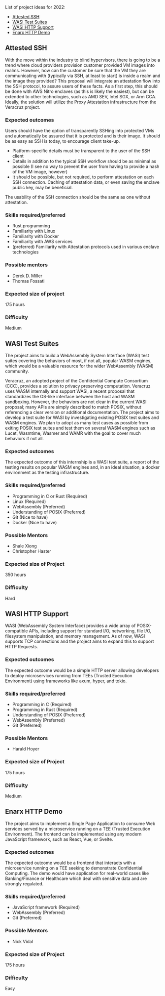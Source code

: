 List of project ideas for 2022:
- [Attested SSH](#attested-ssh)
- [WASI Test Suites](#wasi-test-suites)
- [WASI HTTP Support](#wasi-http-support)
- [Enarx HTTP Demo](#enarx-http-demo)

## Attested SSH
With the move within the industry to blind hypervisors, there is going to be a trend where cloud providers provision customer provided VM images into realms. However, how can the customer be sure that the VM they are communicating with (typically via SSH, at least to start) is inside a realm and the image they provided?
This proposal will integrate an attestation flow into the SSH protocol, to assure users of these facts. As a first step, this should be done with AWS Nitro enclaves (as this is likely the easiest), but can be extended to other technologies, such as AMD SEV, Intel SGX, or Arm CCA. Ideally, the solution will utilize the Proxy Attestation infrastructure from the Veracruz project.

### Expected outcomes
Users should have the option of transparently SSHing into protected VMs and automatically be assured that it is protected and is their image. It should be as easy as SSH is today, to encourage client take-up.

- Platform-specific details must be transparent to the user of the SSH client
- Details in addition to the typical SSH workflow should be as minimal as possible (I see no way to prevent the user from having to provide a hash of the VM image, however)
- It should be possible, but not required, to perform attestation on each SSH connection. Caching of attestation data, or even saving the enclave public key, may be beneficial.

The usability of the SSH connection should be the same as one without attestation.

### Skills required/preferred
- Rust programming
- Familiarity with Linux
- Familiarity with Docker
- Familiarity with AWS services
- (preferred) Familiarity with Attestation protocols used in various enclave technologies

### Possible mentors
- Derek D. Miller
- Thomas Fossati

### Expected size of project
175 hours

### Difficulty
Medium

## WASI Test Suites
The project aims to build a WebAssembly System Interface (WASI) test suites covering the behaviors of most, if not all, popular WASM engines, which would be a valuable resource for the wider WebAssembly (WASM) community.

Veracruz, an adopted project of the Confidential Compute Consortium (CCC), provides a solution to privacy preserving computation. Veracruz uses WASM internally and support WASI, a recent proposal that standardizes the OS-like interface between the host and WASM sandboxing. However, the behaviors are not clear in the current WASI proposal; many APIs are simply described to match POSIX, without referencing a clear version or additional documentation. The project aims to develop a test suite for WASI by investigating existing POSIX test suites and WASM engines. We plan to adopt as many test cases as possible from exiting POSIX test suites and test them on several WASM engines such as Lucet, Wasmtime, Wasmer and WAMR with the goal to cover much behaviors if not all. 

### Expected outcomes

The expected outcome of this internship is a WASI test suite, a report of the testing results on popular WASM engines and, in an ideal situation, a docker environment as the testing infrastructure.

### Skills required/preferred
- Programming in C or Rust (Required)
- Linux (Required)
- WebAssembly (Preferred)
- Understanding of POSIX (Preferred)
- Git (Nice to have)
- Docker (Nice to have)

### Possible Mentors
- Shale Xiong
- Christopher Haster

### Expected size of Project
350 hours

### Difficulty
Hard

## WASI HTTP Support

WASI (WebAssembly System Interface) provides a wide array of POSIX-compatible APIs, including support for standard I/O, networking, file I/O, filesystem manipulation, and memory management. As of now, WASI supports TCP connections and the project aims to expand this to support HTTP Requests.

### Expected outcomes

The expected outcome would be a simple HTTP server allowing developers to deploy microservices running from TEEs (Trusted Execution Environment) using frameworks like axum, hyper, and tokio.

### Skills required/preferred
- Programming in C (Required)
- Programming in Rust (Required)
- Understanding of POSIX (Preferred)
- WebAssembly (Preferred)
- Git (Preferred)

### Possible Mentors
- Harald Hoyer

### Expected size of Project
175 hours

### Difficulty
Medium

## Enarx HTTP Demo

The project aims to implement a Single Page Application to consume Web services served by a microservice running on a TEE (Trusted Execution Environment). The frontend can be implemented using any modern JavaScript framework, such as React, Vue, or Svelte.

### Expected outcomes

The expected outcome would be a frontend that interacts with a microservice running on a TEE seeking to demonstrate Confidential Computing. The demo would have application for real-world cases like Banking/Finance or Healthcare which deal with sensitive data and are strongly regulated.

### Skills required/preferred
- JavaScript framework (Required)
- WebAssembly (Preferred)
- Git (Preferred)

### Possible Mentors
- Nick Vidal

### Expected size of Project
175 hours

### Difficulty
Easy